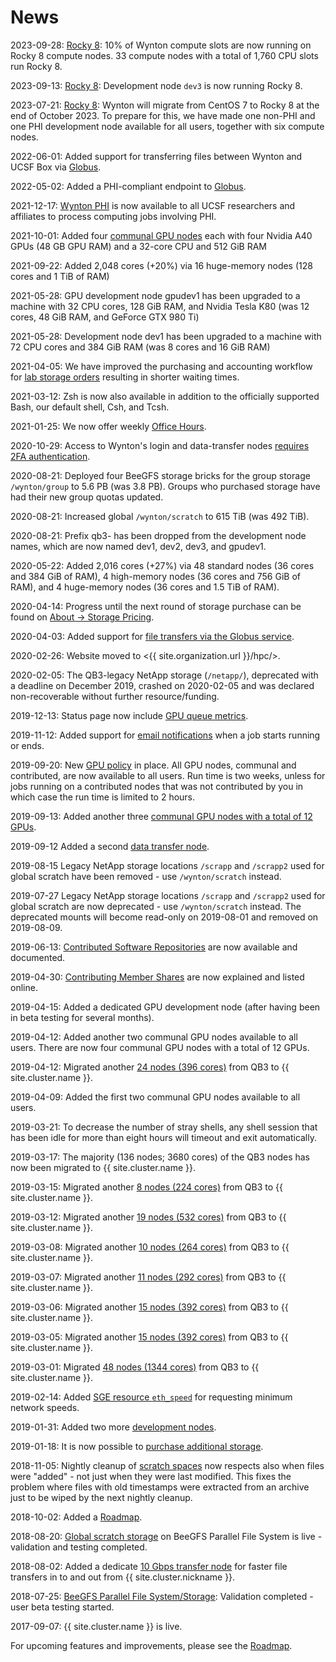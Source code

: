 # News

2023-09-28: [Rocky 8](/hpc/software/rocky-8-linux.html): 10% of Wynton compute slots are now running on Rocky 8 compute nodes. 33 compute nodes with a total of 1,760 CPU slots run Rocky 8.

2023-09-13: [Rocky 8](/hpc/software/rocky-8-linux.html): Development node `dev3` is now running Rocky 8.

2023-07-21: [Rocky 8](/hpc/software/rocky-8-linux.html): Wynton will migrate from CentOS 7 to Rocky 8 at the end of October 2023. To prepare for this, we have made one non-PHI and one PHI development node available for all users, together with six compute nodes. 

2022-06-01: Added support for transferring files between Wynton and UCSF Box via [Globus](/hpc/transfers/globus.html).

2022-05-02: Added a PHI-compliant endpoint to [Globus](/hpc/transfers/globus.html).

2021-12-17: [Wynton PHI](/hpc/about/wynton-phi.html) is now available to all UCSF researchers and affiliates to process computing jobs involving PHI.

2021-10-01: Added four [communal GPU nodes](/hpc/about/specs.html) each with four Nvidia A40 GPUs (48 GB GPU RAM) and a 32-core CPU and 512 GiB RAM

2021-09-22: Added 2,048 cores (+20%) via 16 huge-memory nodes (128 cores and 1 TiB of RAM)

2021-05-28: GPU development node gpudev1 has been upgraded to a machine with 32 CPU cores, 128 GiB RAM, and Nvidia Tesla K80 (was 12 cores, 48 GiB RAM, and GeForce GTX 980 Ti)

2021-05-28: Development node dev1 has been upgraded to a machine with 72 CPU cores and 384 GiB RAM (was 8 cores and 16 GiB RAM)

2021-04-05: We have improved the purchasing and accounting workflow for [lab storage orders](/hpc/support/pricing-storage.html) resulting in shorter waiting times.

2021-03-12: Zsh is now also available in addition to the officially supported Bash, our default shell, Csh, and Tcsh.

2021-01-25: We now offer weekly [Office Hours](/hpc/support/index.html).

2020-10-29: Access to Wynton's login and data-transfer nodes [requires 2FA authentication](/hpc/get-started/duo-signup.html).

2020-08-21: Deployed four BeeGFS storage bricks for the group storage `/wynton/group` to 5.6 PB (was 3.8 PB).  Groups who purchased storage have had their new group quotas updated.

2020-08-21: Increased global `/wynton/scratch` to 615 TiB (was 492 TiB).

2020-08-21: Prefix qb3- has been dropped from the development node names, which are now named dev1, dev2, dev3, and gpudev1.

2020-05-22: Added 2,016 cores (+27%) via 48 standard nodes (36 cores and 384 GiB of RAM), 4 high-memory nodes (36 cores and 756 GiB of RAM), and 4 huge-memory nodes (36 cores and 1.5 TiB of RAM).

2020-04-14: Progress until the next round of storage purchase can be found on [About -> Storage Pricing](/hpc/about/pricing-storage.html).

2020-04-03: Added support for [file transfers via the Globus service](/hpc/transfers/globus.html).

2020-02-26: Website moved to <{{ site.organization.url }}/hpc/>.

2020-02-05: The QB3-legacy NetApp storage (`/netapp/`), deprecated with a deadline on December 2019, crashed on 2020-02-05 and was declared non-recoverable without further resource/funding.

2019-12-13: Status page now include [GPU queue metrics](/hpc/status/index.html).

2019-11-12: Added support for [email notifications](/hpc/scheduler/email-notifications.html) when a job starts running or ends.

2019-09-20: New [GPU policy](/hpc/scheduler/queues.html) in place. All GPU nodes, communal and contributed, are now available to all users. Run time is two weeks, unless for jobs running on a contributed nodes that was not contributed by you in which case the run time is limited to 2 hours.

2019-09-13: Added another three [communal GPU nodes with a total of 12 GPUs](/hpc/about/specs.html).

2019-09-12 Added a second [data transfer node](/hpc/about/specs.html).

2019-08-15 Legacy NetApp storage locations `/scrapp` and `/scrapp2` used for global scratch have been removed - use `/wynton/scratch` instead.

2019-07-27 Legacy NetApp storage locations `/scrapp` and `/scrapp2` used for global scratch are now deprecated - use `/wynton/scratch` instead.  The deprecated mounts will become read-only on 2019-08-01 and removed on 2019-08-09.

2019-06-13: [Contributed Software Repositories](/hpc/software/software-repositories.html) are now available and documented.

2019-04-30: [Contributing Member Shares](/hpc/about/shares.html) are now explained and listed online.

2019-04-15: Added a dedicated GPU development node (after having been in beta testing for several months).

2019-04-12: Added another two communal GPU nodes available to all users.  There are now four communal GPU nodes with a total of 12 GPUs.

2019-04-12: Migrated another [24 nodes (396 cores)](/hpc/about/specs.html) from QB3 to {{ site.cluster.name }}.

2019-04-09: Added the first two communal GPU nodes available to all users.

2019-03-21: To decrease the number of stray shells, any shell session that has been idle for more than eight hours will timeout and exit automatically.

2019-03-17: The majority (136 nodes; 3680 cores) of the QB3 nodes has now been migrated to {{ site.cluster.name }}.

2019-03-15: Migrated another [8 nodes (224 cores)](/hpc/about/specs.html) from QB3 to {{ site.cluster.name }}.

2019-03-12: Migrated another [19 nodes (532 cores)](/hpc/about/specs.html) from QB3 to {{ site.cluster.name }}.

2019-03-08: Migrated another [10 nodes (264 cores)](/hpc/about/specs.html) from QB3 to {{ site.cluster.name }}.

2019-03-07: Migrated another [11 nodes (292 cores)](/hpc/about/specs.html) from QB3 to {{ site.cluster.name }}.

2019-03-06: Migrated another [15 nodes (392 cores)](/hpc/about/specs.html) from QB3 to {{ site.cluster.name }}.

2019-03-05: Migrated another [15 nodes (392 cores)](/hpc/about/specs.html) from QB3 to {{ site.cluster.name }}.

2019-03-01: Migrated [48 nodes (1344 cores)](/hpc/about/specs.html) from QB3 to {{ site.cluster.name }}.

2019-02-14: Added [SGE resource `eth_speed`](/hpc/scheduler/submit-jobs.html) for requesting minimum network speeds.

2019-01-31: Added two more [development nodes](/hpc/about/specs.html).

2019-01-18: It is now possible to [purchase additional storage](/hpc/about/pricing-storage.html).

2018-11-05: Nightly cleanup of [scratch spaces](/hpc/about/specs.html#scratch-storage) now respects also when files were "added" - not just when they were last modified.  This fixes the problem where files with old timestamps were extracted from an archive just to be wiped by the next nightly cleanup.

2018-10-02: Added a [Roadmap].

2018-08-20: [Global scratch storage](/hpc/about/specs.html#scratch-storage) on BeeGFS Parallel File System is live - validation and testing completed.

2018-08-02: Added a dedicate [10 Gbps transfer node](/hpc/about/specs.html#data-transfer-nodes) for faster file transfers in to and out from {{ site.cluster.nickname }}.

2018-07-25: [BeeGFS Parallel File System/Storage](/hpc/about/specs.html#scratch-storage): Validation completed - user beta testing started.

2017-09-07: {{ site.cluster.name }} is live.


For upcoming features and improvements, please see the [Roadmap].


[Roadmap]: /hpc/about/roadmap.html

